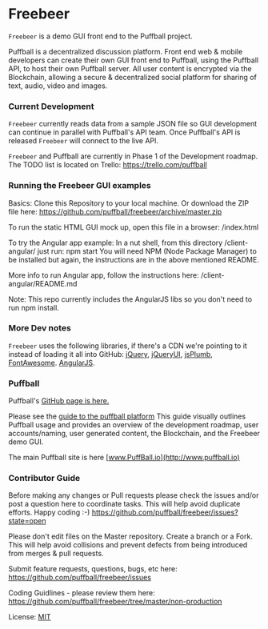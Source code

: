 Freebeer
========
`Freebeer` is a demo GUI front end to the Puffball project. 

Puffball is a decentralized discussion platform. Front end web & mobile developers can create their own GUI front end to Puffball, using the Puffball API, to host their own Puffball server. All user content is encrypted via the Blockchain, allowing a secure & decentralized social platform for sharing of text, audio, video and images.

### Current Development
`Freebeer` currently reads data from a sample JSON file so GUI development can continue in parallel with Puffball's API team. Once Puffball's API is released `Freebeer` will connect to the live API. 

`Freebeer` and Puffball are currently in Phase 1 of the Development roadmap. The TODO list is located on Trello: https://trello.com/puffball

### Running the Freebeer GUI examples
Basics: Clone this Repository to your local machine. Or download the ZIP file here:
https://github.com/puffball/freebeer/archive/master.zip

To run the static HTML GUI mock up, open this file in a browser:
/index.html

To try the Angular app example: 
In a nut shell, from this directory /client-angular/ just run: npm start
You will need NPM (Node Package Manager) to be installed but again, the instructions are in the above mentioned README.

More info to run Angular app, follow the instructions here:
/client-angular/README.md 

Note: This repo currently includes the AngularJS libs so you don't need to run npm install.


### More Dev notes
`Freebeer` uses the following libraries, if there's a CDN we're pointing to it instead of loading it all into GitHub:
   [jQuery](http://www.jquery.com), 
   [jQueryUI](http://www.jqueryui.com), 
   [jsPlumb](http://jsplumbtoolkit.com/demo/home/jquery.html), 
   [FontAwesome](http://fortawesome.github.io/Font-Awesome).
   [AngularJS](http://angularjs.org/).

### Puffball
Puffball's [GitHub page is here.](https://github.com/puffball/puffball)

Please see the [guide to the puffball platform](http://extrazoom.com/image-10847.html) This guide visually outlines Puffball usage and provides an overview of the development roadmap, user accounts/naming, user generated content, the Blockchain, and the Freebeer demo GUI.

The main Puffball site is here [www.PuffBall.io](http://www.puffball.io)

### Contributor Guide
Before making any changes or Pull requests please check the issues and/or post a question here to coordinate tasks. This will help avoid duplicate efforts. Happy coding :-)
https://github.com/puffball/freebeer/issues?state=open

Please don't edit files on the Master repository. Create a branch or a Fork. This will help avoid collisions and prevent defects from being introduced from merges & pull requests.

Submit feature requests, questions, bugs, etc here:
https://github.com/puffball/freebeer/issues

Coding Guidlines - please review them here:
https://github.com/puffball/freebeer/tree/master/non-production

License: [MIT](http://opensource.org/licenses/MIT)
